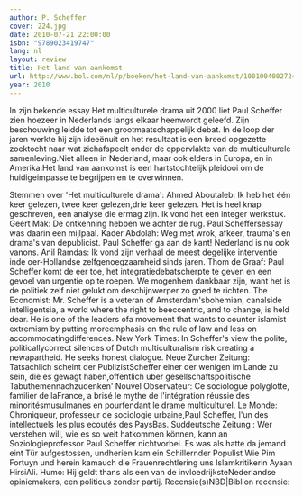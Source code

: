 ```yaml
---
author: P. Scheffer
cover: 224.jpg
date: 2010-07-21 22:00:00
isbn: "9789023419747"
lang: nl
layout: review
title: Het land van aankomst
url: http://www.bol.com/nl/p/boeken/het-land-van-aankomst/1001004002724862/index.html
year: 2010
---
```


In zijn bekende essay Het multiculturele drama uit 2000 liet Paul Scheffer zien hoezeer in Nederlands langs elkaar heenwordt geleefd. Zijn beschouwing leidde tot een grootmaatschappelijk debat. In de loop der jaren werkte hij zijn ideeënuit en het resultaat is een breed opgezette zoektocht naar wat zichafspeelt onder de oppervlakte van de multiculturele samenleving.Niet alleen in Nederland, maar ook elders in Europa, en in Amerika.Het land van aankomst is een hartstochtelijk pleidooi om de huidigeimpasse te begrijpen en te overwinnen.

Stemmen over 'Het multiculturele drama':
Ahmed Aboutaleb: Ik heb het één keer gelezen, twee keer gelezen,drie keer gelezen. Het is heel knap geschreven, een analyse die ermag zijn. Ik vond het een integer werkstuk.
Geert Mak: De ontkenning hebben we achter de rug. Paul Scheffersessay was daarin een mijlpaal.
Kader Abdolah: Weg met wrok, afkeer, trauma's en drama's van depublicist. Paul Scheffer ga aan de kant! Nederland is nu ook vanons.
Anil Ramdas: Ik vond zijn verhaal de meest degelijke interventie inde oer-Hollandse zelfgenoegzaamheid sinds jaren.
Thom de Graaf: Paul Scheffer komt de eer toe, het integratiedebatscherpte te geven en een gevoel van urgentie op te roepen. We mogenhem dankbaar zijn, want het is de politiek zelf niet gelukt om deschijnwerper zo goed te richten.
The Economist: Mr. Scheffer is a veteran of Amsterdam'sbohemian, canalside intelligentsia, a world where the right to beeccentric, and to change, is held dear. He is one of the leaders ofa movement that wants to counter islamist extremism by putting moreemphasis on the rule of law and less on accommodatingdifferences.
New York Times: In Scheffer's view the polite, politicallycorrect silences of Dutch multiculturalism risk creating a newapartheid. He seeks honest dialogue.
Neue Zurcher Zeitung: Tatsachlich scheint der PublizistScheffer einer der wenigen im Lande zu sein, die es gewagt haben,offentlich uber gesellschaftspolitische Tabuthemennachzudenken'
Nouvel Observateur: Ce sociologue polyglotte, familier de laFrance, a brisé le mythe de l'intégration réussie des minoritésmusulmanes en pourfendant le drame multiculturel.
Le Monde: Chroniqueur, professeur de sociologie urbaine,Paul Scheffer, l'un des intellectuels les plus ecoutés des PaysBas.
Suddeutsche Zeitung : Wer verstehen will, wie es so weit hatkommen können, kann an Soziologieprofessor Paul Scheffer nichtvorbei. Es was als hatte da jemand eint Tür aufgestossen, undherien kam ein Schillernder Populist Wie Pim Fortuyn und herein kamauch die Frauenrechtlering uns Islamkritikerin Ayaan HirsiAli.
Humo: Hij geldt thans als een van de invloedrijksteNederlandse opiniemakers, een politicus zonder partij.
Recensie(s)NBD|Biblion recensie:
